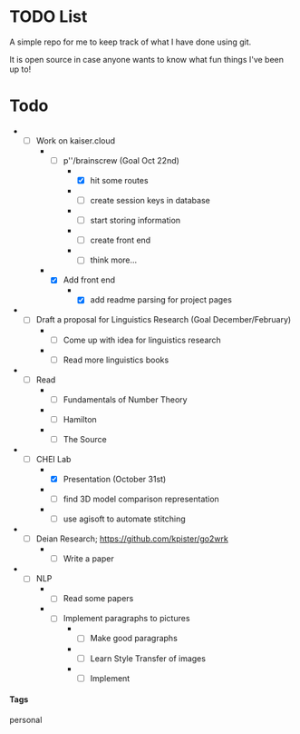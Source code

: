 # TODO List

A simple repo for me to keep track of what I have done using git.

It is open source in case anyone wants to know what fun things I've been up to!

# Todo

* - [ ] Work on kaiser.cloud
    * - [ ] p''/brainscrew (Goal Oct 22nd)
        * - [x] hit some routes
        * - [ ] create session keys in database
        * - [ ] start storing information
        * - [ ] create front end
        * - [ ] think more... 
    * - [x] Add front end
        * - [x] add readme parsing for project pages
* - [ ] Draft a proposal for Linguistics Research (Goal December/February)
    * - [ ] Come up with idea for linguistics research
    * - [ ] Read more linguistics books
* - [ ] Read
    * - [ ] Fundamentals of Number Theory
    * - [ ] Hamilton
    * - [ ] The Source
* - [ ] CHEI Lab
    * - [x] Presentation (October 31st)
    * - [ ] find 3D model comparison representation
    * - [ ] use agisoft to automate stitching
* - [ ] Deian Research; https://github.com/kpister/go2wrk
    * - [ ] Write a paper
* - [ ] NLP
    * - [ ] Read some papers
    * - [ ] Implement paragraphs to pictures
        * - [ ] Make good paragraphs
        * - [ ] Learn Style Transfer of images
        * - [ ] Implement
        
#### Tags
personal
